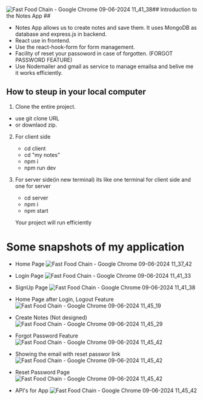 ![Fast Food Chain - Google Chrome 09-06-2024 11_41_38](https://github.com/Atul72/Notes-App/assets/103880470/b14c2a89-4af6-4c0e-9029-a6f28b3dad7f)## Introduction to the Notes App ##

- Notes App allows us to create notes and save them. It uses MongoDB as database and express.js in backend.
- React use in frontend.
- Use the react-hook-form for form management.
- Facility of reset your passoword in case of forgotten. (FORGOT PASSWORD FEATURE)
- Use Nodemailer and gmail as service to manage emailsa and belive me it works efficiently.

## How to steup in your local computer ##

1. Clone the entire project.
- use git clone URL
- or downlaod zip.

2. For client side
   - cd client
   - cd "my notes"
   - npm i
   - npm run dev

3. For server side(in new terminal)  its like one terminal for client side and one for server
   - cd server
   - npm i
   - npm start

   Your project will run efficiently

# Some snapshots of my application

   - Home Page
   ![Fast Food Chain - Google Chrome 09-06-2024 11_37_42](https://github.com/Atul72/Notes-App/assets/103880470/419931e6-4d29-43bb-a300-05f8262c4883)

   - Login Page
     ![Fast Food Chain - Google Chrome 09-06-2024 11_41_33](https://github.com/Atul72/Notes-App/assets/103880470/f2205cf2-091f-46a5-b499-02ba458371fa)

   - SignUp Page
     ![Fast Food Chain - Google Chrome 09-06-2024 11_41_38](https://github.com/Atul72/Notes-App/assets/103880470/b1539bd8-e392-4b35-9206-8ec98eba7f96)

   - Home Page after Login, Logout Feature
     ![Fast Food Chain - Google Chrome 09-06-2024 11_45_19](https://github.com/Atul72/Notes-App/assets/103880470/776172b3-71b3-4c9f-8f73-b3192f452e69)

   - Create Notes (Not designed)
     ![Fast Food Chain - Google Chrome 09-06-2024 11_45_29](https://github.com/Atul72/Notes-App/assets/103880470/10155618-4720-4053-8c15-6a03deaac0ca)

   - Forgot Password Feature
     ![Fast Food Chain - Google Chrome 09-06-2024 11_45_42](https://github.com/Atul72/Notes-App/assets/103880470/aab41f03-e2cb-49d4-9b25-85def94f724d)

   - Showing the email with reset passwor link
     ![Fast Food Chain - Google Chrome 09-06-2024 11_45_42](https://github.com/Atul72/Notes-App/assets/103880470/7ba963ca-766b-45f7-8de1-5e5bd1fa6fba)

   - Reset Password Page
     ![Fast Food Chain - Google Chrome 09-06-2024 11_45_42](https://github.com/Atul72/Notes-App/assets/103880470/2d8e860d-ee7e-4eca-9e90-f158eb91bfd5)

   - API's for App
     ![Fast Food Chain - Google Chrome 09-06-2024 11_45_42](https://github.com/Atul72/Notes-App/assets/103880470/5c580c87-91e5-42a5-8271-bf399b572998)
  
  

 
 

  

    


